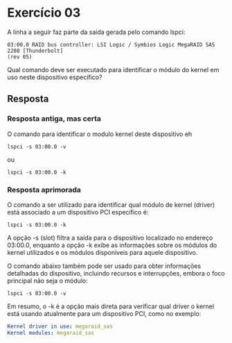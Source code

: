 # Exercício 03

A linha a seguir faz parte da saída gerada pelo comando lspci:

    03:00.0 RAID bus controller: LSI Logic / Symbios Logic MegaRAID SAS 2208 [Thunderbolt]
    (rev 05)

Qual comando deve ser executado para identificar o módulo do kernel em uso neste dispositivo específico?

## Resposta

### Resposta antiga, mas certa

O comando para identificar o modulo kernel deste dispositivo eh

    lspci -s 03:00.0 -v

ou

    lspci -s 03:00.0 -k

### Resposta aprimorada

O comando a ser utilizado para identificar qual módulo de kernel (driver) está associado a um dispositivo PCI específico é:

```Shell
lspci -s 03:00.0 -k
```

A opção -s (slot) filtra a saída para o dispositivo localizado no endereço 03:00.0, enquanto a opção -k exibe as informações sobre os módulos do kernel utilizados e os módulos disponíveis para aquele dispositivo.

O comando abaixo também pode ser usado para obter informações detalhadas do dispositivo, incluindo recursos e interrupções, embora o foco principal não seja o módulo:

```Shell
lspci -s 03:00.0 -v
```

Em resumo, o -k é a opção mais direta para verificar qual driver o kernel está usando atualmente para um dispositivo PCI, como no exemplo:

```yaml
Kernel driver in use: megaraid_sas
Kernel modules: megaraid_sas
```
